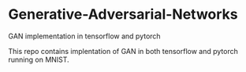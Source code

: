 # Generative-Adversarial-Networks
GAN implementation in tensorflow and pytorch

This repo contains implentation of GAN in both tensorflow and pytorch running on MNIST.
